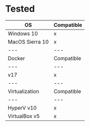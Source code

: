 # Tested

| OS | Compatible |
| --- | --- |
| Windows 10 | x |
| MacOS Sierra 10 | x |
| --- | --- |
| Docker | Compatible |
| --- | --- |
| v17 | x |
| --- | --- |
| Virtualization | Compatible |
| --- | --- |
| HyperV v10 | x |
| VirtualBox v5 | x |
